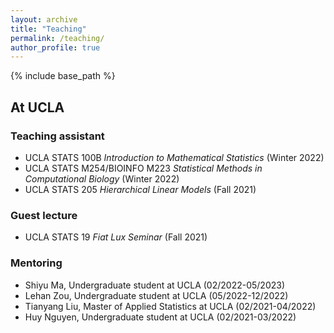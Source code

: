 ```yaml
---
layout: archive
title: "Teaching"
permalink: /teaching/
author_profile: true
---
```


{% include base_path %}

## At UCLA

### Teaching assistant
- UCLA STATS 100B *Introduction to Mathematical Statistics* (Winter 2022)
- UCLA STATS M254/BIOINFO M223 *Statistical Methods in Computational Biology* (Winter 2022)
- UCLA STATS 205 *Hierarchical Linear Models* (Fall 2021)

### Guest lecture
- UCLA STATS 19 *Fiat Lux Seminar* (Fall 2021)

### Mentoring
- Shiyu Ma, Undergraduate student at UCLA (02/2022-05/2023)
- Lehan Zou, Undergraduate student at UCLA (05/2022-12/2022)
- Tianyang Liu, Master of Applied Statistics at UCLA (02/2021-04/2022)
- Huy Nguyen, Undergraduate student at UCLA (02/2021-03/2022)